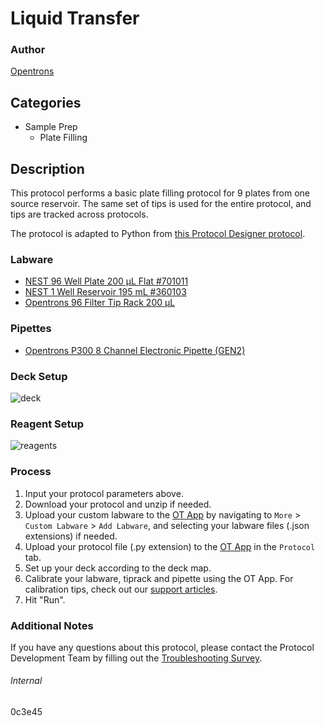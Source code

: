# Liquid Transfer


### Author
[Opentrons](https://opentrons.com/)




## Categories
* Sample Prep
	* Plate Filling


## Description
This protocol performs a basic plate filling protocol for 9 plates from one source reservoir. The same set of tips is used for the entire protocol, and tips are tracked across protocols.

The protocol is adapted to Python from [this Protocol Designer protocol](https://opentrons-protocol-library-website.s3.amazonaws.com/custom-README-images/0c3e45/pd.json).


### Labware
* [NEST 96 Well Plate 200 µL Flat #701011](http://www.cell-nest.com/page94?_l=en&product_id=85)
* [NEST 1 Well Reservoir 195 mL #360103](http://www.cell-nest.com/page94?_l=en&product_id=102)
* [Opentrons 96 Filter Tip Rack 200 µL](https://shop.opentrons.com/opentrons-200ul-filter-tips/)


### Pipettes
* [Opentrons P300 8 Channel Electronic Pipette (GEN2)](https://shop.opentrons.com/8-channel-electronic-pipette/)


### Deck Setup
![deck](https://opentrons-protocol-library-website.s3.amazonaws.com/custom-README-images/0c3e45/deck.png)


### Reagent Setup
![reagents](https://opentrons-protocol-library-website.s3.amazonaws.com/custom-README-images/0c3e45/reagents.png)


### Process
1. Input your protocol parameters above.
2. Download your protocol and unzip if needed.
3. Upload your custom labware to the [OT App](https://opentrons.com/ot-app) by navigating to `More` > `Custom Labware` > `Add Labware`, and selecting your labware files (.json extensions) if needed.
4. Upload your protocol file (.py extension) to the [OT App](https://opentrons.com/ot-app) in the `Protocol` tab.
5. Set up your deck according to the deck map.
6. Calibrate your labware, tiprack and pipette using the OT App. For calibration tips, check out our [support articles](https://support.opentrons.com/en/collections/1559720-guide-for-getting-started-with-the-ot-2).
7. Hit "Run".


### Additional Notes
If you have any questions about this protocol, please contact the Protocol Development Team by filling out the [Troubleshooting Survey](https://protocol-troubleshooting.paperform.co/).


###### Internal
0c3e45
